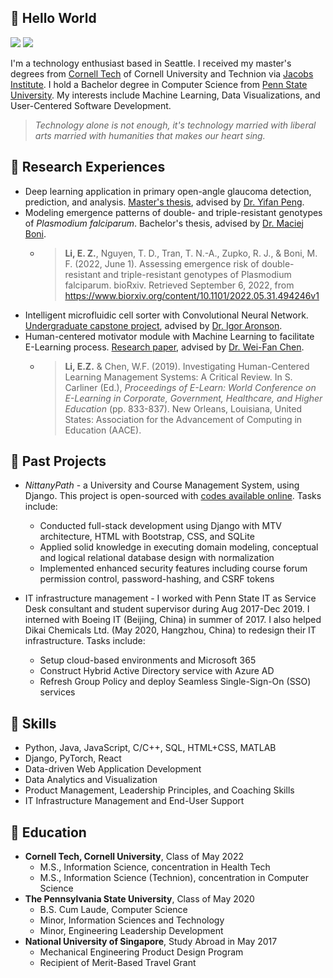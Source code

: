 ## 👋 Hello World

[![](https://img.shields.io/badge/LinkedIn-0077B5?style=for-the-badge&logo=linkedin&logoColor=white)](https://www.linkedin.com/in/thezhewenli/)
[![](https://img.shields.io/badge/Twitter-1DA1F2?style=for-the-badge&logo=twitter&logoColor=white)](https://twitter.com/thezhewenli/)

I'm a technology enthusiast based in Seattle. I received my master's degrees from [Cornell Tech](https://tech.cornell.edu/) of Cornell University and Technion via [Jacobs Institute](https://tech.cornell.edu/jacobs-technion-cornell-institute/). I hold a Bachelor degree in Computer Science from [Penn State University](https://www.psu.edu/). My interests include Machine Learning, Data Visualizations, and User-Centered Software Development.

> *Technology alone is not enough, it's technology married with liberal arts married with humanities that makes our heart sing.*

## 🔬 Research Experiences

- Deep learning application in primary open-angle glaucoma detection, prediction, and analysis. [Master's thesis](DL_Glaucoma_Report.pdf), advised by [Dr. Yifan Peng](https://penglab.weill.cornell.edu/).
- Modeling emergence patterns of double- and triple-resistant genotypes of *Plasmodium falciparum*. Bachelor's thesis, advised by [Dr. Maciej Boni](https://www.huck.psu.edu/people/maciej-f-boni).
  - > **Li, E. Z.**, Nguyen, T. D., Tran, T. N.-A., Zupko, R. J., &amp; Boni, M. F. (2022, June 1). Assessing emergence risk of double-resistant and triple-resistant genotypes of Plasmodium falciparum. bioRxiv. Retrieved September 6, 2022, from https://www.biorxiv.org/content/10.1101/2022.05.31.494246v1 
- Intelligent microfluidic cell sorter with Convolutional Neural Network. [Undergraduate capstone project](BME_Poster.pdf), advised by [Dr. Igor Aronson](https://sites.psu.edu/iaronson/).
- Human-centered motivator module with Machine Learning to facilitate E-Learning process. [Research paper](https://www.learntechlib.org/primary/p/211160/), advised by [Dr. Wei-Fan Chen](http://www.personal.psu.edu/wuc100/).
  - > **Li, E.Z.** & Chen, W.F. (2019). Investigating Human-Centered Learning Management Systems: A Critical Review. In S. Carliner (Ed.), *Proceedings of E-Learn: World Conference on E-Learning in Corporate, Government, Healthcare, and Higher Education* (pp. 833-837). New Orleans, Louisiana, United States: Association for the Advancement of Computing in Education (AACE).

## 📁 Past Projects

- *NittanyPath* - a University and Course Management System, using Django. This project is open-sourced with [codes available online](https://github.com/lizhewen/nittanypath). Tasks include:
  - Conducted full-stack development using Django with MTV architecture, HTML with Bootstrap, CSS, and SQLite
  - Applied solid knowledge in executing domain modeling, conceptual and logical relational database design with normalization
  - Implemented enhanced security features including course forum permission control, password-hashing, and CSRF tokens

- IT infrastructure management - I worked with Penn State IT as Service Desk consultant and student supervisor during Aug 2017-Dec 2019. I interned with Boeing IT (Beijing, China) in summer of 2017. I also helped Dikai Chemicals Ltd. (May 2020, Hangzhou, China) to redesign their IT infrastructure. Tasks include:
  - Setup cloud-based environments and Microsoft 365
  - Construct Hybrid Active Directory service with Azure AD
  - Refresh Group Policy and deploy Seamless Single-Sign-On (SSO) services

## 💽 Skills

- Python, Java, JavaScript, C/C++, SQL, HTML+CSS, MATLAB
- Django, PyTorch, React
- Data-driven Web Application Development
- Data Analytics and Visualization
- Product Management, Leadership Principles, and Coaching Skills
- IT Infrastructure Management and End-User Support

## 🏫 Education

- **Cornell Tech, Cornell University**, Class of May 2022
  - M.S., Information Science, concentration in Health Tech
  - M.S., Information Science (Technion), concentration in Computer Science
- **The Pennsylvania State University**, Class of May 2020
  - B.S. Cum Laude, Computer Science
  - Minor, Information Sciences and Technology
  - Minor, Engineering Leadership Development
- **National University of Singapore**, Study Abroad in May 2017
  - Mechanical Engineering Product Design Program
  - Recipient of Merit-Based Travel Grant
